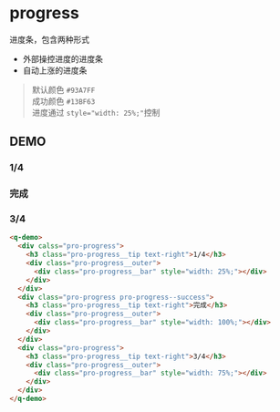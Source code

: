 # progress

进度条，包含两种形式

- 外部操控进度的进度条
- 自动上涨的进度条

> 默认颜色 <q-color color="#93A7FF"/>`#93A7FF`  
> 成功颜色 <q-color color="#13BF63"/>`#13BF63`  
> 进度通过 `style="width: 25%;"`控制

## DEMO

<q-demo>
  <div calss="pro-progress">
    <h3 class="pro-progress__tip text-right">1/4</h3>
    <div class="pro-progress__outer">
      <div class="pro-progress__bar" style="width: 25%;"></div>
    </div>
  </div>
  <div class="pro-progress pro-progress--success">
    <h3 class="pro-progress__tip text-right">完成</h3>
    <div class="pro-progress__outer">
      <div class="pro-progress__bar" style="width: 100%;"></div>
    </div>
  </div>
  <div class="pro-progress">
    <h3 class="pro-progress__tip text-right">3/4</h3>
    <div class="pro-progress__outer">
      <div class="pro-progress__bar" style="width: 75%;"></div>
    </div>
  </div>
</q-demo>

```html
<q-demo>
  <div calss="pro-progress">
    <h3 class="pro-progress__tip text-right">1/4</h3>
    <div class="pro-progress__outer">
      <div class="pro-progress__bar" style="width: 25%;"></div>
    </div>
  </div>
  <div class="pro-progress pro-progress--success">
    <h3 class="pro-progress__tip text-right">完成</h3>
    <div class="pro-progress__outer">
      <div class="pro-progress__bar" style="width: 100%;"></div>
    </div>
  </div>
  <div class="pro-progress">
    <h3 class="pro-progress__tip text-right">3/4</h3>
    <div class="pro-progress__outer">
      <div class="pro-progress__bar" style="width: 75%;"></div>
    </div>
  </div>
</q-demo>
```
